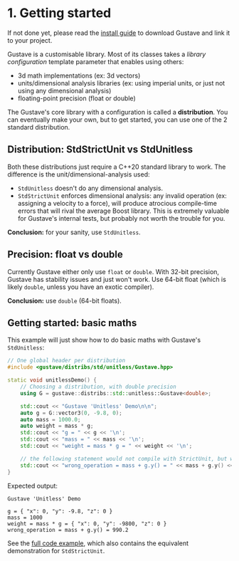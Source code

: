 # 1. Getting started

If not done yet, please read the [install guide](../../install.md) to download Gustave and link it to your project.

Gustave is a customisable library. Most of its classes takes a *library configuration* template parameter that enables using others:

- 3d math implementations (ex: 3d vectors)
- units/dimensional analysis libraries (ex: using imperial units, or just not using any dimensional analysis)
- floating-point precision (float or double)

The Gustave's core library with a configuration is called a **distribution**. You can eventually make your own, but to get started, you can use one of the 2 standard distribution.

## Distribution: StdStrictUnit vs StdUnitless

Both these distributions just require a C++20 standard library to work. The difference is the unit/dimensional-analysis used:

- `StdUnitless` doesn't do any dimensional analysis.
- `StdStrictUnit` enforces dimensional analysis: any invalid operation (ex: assigning a velocity to a force), will produce atrocious compile-time errors that will rival the average Boost library. This is extremely valuable for Gustave's internal tests, but probably not worth the trouble for you.

**Conclusion:** for your sanity, use `StdUnitless`.

## Precision: float vs double

Currently Gustave either only use `float` or `double`. With 32-bit precision, Gustave has stability issues and just won't work. Use 64-bit float (which is likely `double`, unless you have an exotic compiler).

**Conclusion:** use `double` (64-bit floats).

## Getting started: basic maths

This example will just show how to do basic maths with Gustave's `StdUnitless`:
```c++
// One global header per distribution
#include <gustave/distribs/std/unitless/Gustave.hpp>

static void unitlessDemo() {
    // Choosing a distribution, with double precision
    using G = gustave::distribs::std::unitless::Gustave<double>;

    std::cout << "Gustave 'Unitless' Demo\n\n";
    auto g = G::vector3(0, -9.8, 0);
    auto mass = 1000.0;
    auto weight = mass * g;
    std::cout << "g = " << g << '\n';
    std::cout << "mass = " << mass << '\n';
    std::cout << "weight = mass * g = " << weight << '\n';

    // the following statement would not compile with StrictUnit, but will work with Unitless.
    std::cout << "wrong_operation = mass + g.y() = " << mass + g.y() << '\n';
}
```

Expected output:
```
Gustave 'Unitless' Demo

g = { "x": 0, "y": -9.8, "z": 0 }
mass = 1000
weight = mass * g = { "x": 0, "y": -9800, "z": 0 }
wrong_operation = mass + g.y() = 990.2
```

See the [full code example](main.cpp), which also contains the equivalent demonstration for `StdStrictUnit`.
